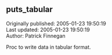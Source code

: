 ## puts_tabular  
Originally published: 2005-01-23 19:50:19  
Last updated: 2005-01-23 19:50:19  
Author: Patrick Finnegan  
  
Proc to write data in tabular format.